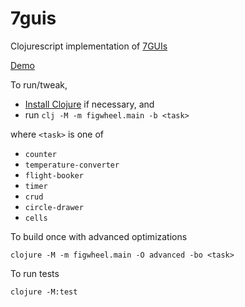 7guis
=====

Clojurescript implementation of [7GUIs](https://eugenkiss.github.io/7guis/tasks/)

[Demo](https://euccastro.github.io/seven-guis/)

To run/tweak,

- [Install Clojure](https://clojure.org/guides/getting_started) if necessary, and
- run `clj -M -m figwheel.main -b <task>`

where `<task>` is one of

- `counter`
- `temperature-converter`
- `flight-booker`
- `timer`
- `crud`
- `circle-drawer`
- `cells`

To build once with advanced optimizations

`clojure -M -m figwheel.main -O advanced -bo <task>`

To run tests

`clojure -M:test`
